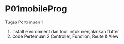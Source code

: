 # P01mobileProg

Tugas Pertemuan 1
1. Install environment dan tool untuk menjalankan flutter
2. Code Pertemuan 2 Controller, Function, Route & View

